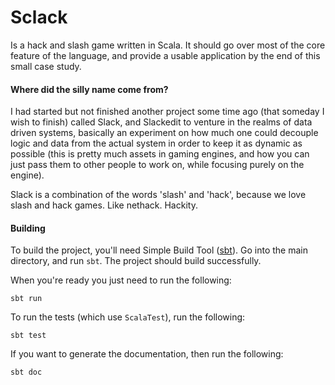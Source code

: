 # Sclack

Is a hack and slash game written in Scala. It should go over most of the core
feature of the language, and provide a usable application by the end of this
small case study.

#### Where did the silly name come from?

I had started but not finished another project some time ago (that someday I 
wish to finish) called Slack, and Slackedit to venture in the realms of data
driven systems, basically an experiment on how much one could decouple logic
and data from the actual system in order to keep it as dynamic as possible
(this is pretty much assets in gaming engines, and how you can just pass them
to other people to work on, while focusing purely on the engine).

Slack is a combination of the words 'slash' and 'hack', because we love slash
and hack games. Like nethack. Hackity.

#### Building

To build the project, you'll need Simple Build Tool ([sbt](http://www.scala-sbt.org)). 
Go into the main directory, and run `sbt`. The project should build
successfully. 

When you're ready you just need to run the following:

    sbt run

To run the tests (which use `ScalaTest`), run the following: 

    sbt test

If you want to generate the documentation, then run the following:

    sbt doc


